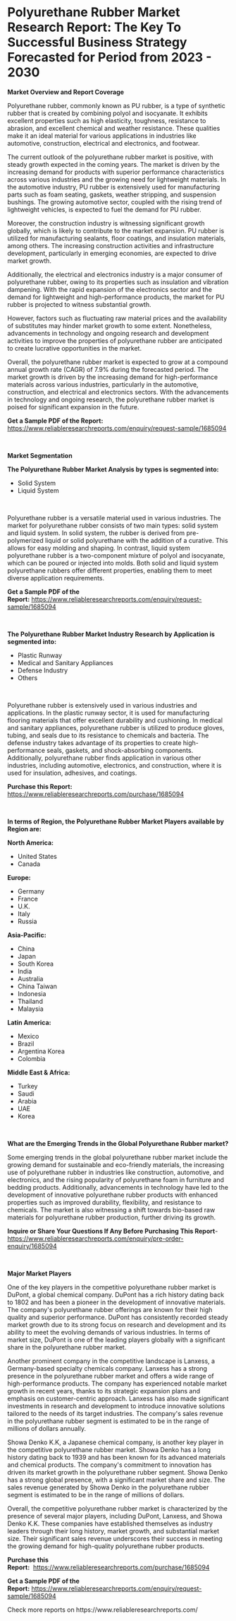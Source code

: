 <p><h1>Polyurethane Rubber Market Research Report: The Key To Successful Business Strategy Forecasted for Period from 2023 - 2030</h1></p><p><strong>Market Overview and Report Coverage</strong></p>
<p><p>Polyurethane rubber, commonly known as PU rubber, is a type of synthetic rubber that is created by combining polyol and isocyanate. It exhibits excellent properties such as high elasticity, toughness, resistance to abrasion, and excellent chemical and weather resistance. These qualities make it an ideal material for various applications in industries like automotive, construction, electrical and electronics, and footwear.</p><p>The current outlook of the polyurethane rubber market is positive, with steady growth expected in the coming years. The market is driven by the increasing demand for products with superior performance characteristics across various industries and the growing need for lightweight materials. In the automotive industry, PU rubber is extensively used for manufacturing parts such as foam seating, gaskets, weather stripping, and suspension bushings. The growing automotive sector, coupled with the rising trend of lightweight vehicles, is expected to fuel the demand for PU rubber.</p><p>Moreover, the construction industry is witnessing significant growth globally, which is likely to contribute to the market expansion. PU rubber is utilized for manufacturing sealants, floor coatings, and insulation materials, among others. The increasing construction activities and infrastructure development, particularly in emerging economies, are expected to drive market growth.</p><p>Additionally, the electrical and electronics industry is a major consumer of polyurethane rubber, owing to its properties such as insulation and vibration dampening. With the rapid expansion of the electronics sector and the demand for lightweight and high-performance products, the market for PU rubber is projected to witness substantial growth.</p><p>However, factors such as fluctuating raw material prices and the availability of substitutes may hinder market growth to some extent. Nonetheless, advancements in technology and ongoing research and development activities to improve the properties of polyurethane rubber are anticipated to create lucrative opportunities in the market.</p><p>Overall, the polyurethane rubber market is expected to grow at a compound annual growth rate (CAGR) of 7.9% during the forecasted period. The market growth is driven by the increasing demand for high-performance materials across various industries, particularly in the automotive, construction, and electrical and electronics sectors. With the advancements in technology and ongoing research, the polyurethane rubber market is poised for significant expansion in the future.</p></p>
<p><strong>Get a Sample PDF of the Report:</strong> <a href="https://www.reliableresearchreports.com/enquiry/request-sample/1685094">https://www.reliableresearchreports.com/enquiry/request-sample/1685094</a></p>
<p>&nbsp;</p>
<p><strong>Market Segmentation</strong></p>
<p><strong>The Polyurethane Rubber Market Analysis by types is segmented into:</strong></p>
<p><ul><li>Solid System</li><li>Liquid System</li></ul></p>
<p>&nbsp;</p>
<p><p>Polyurethane rubber is a versatile material used in various industries. The market for polyurethane rubber consists of two main types: solid system and liquid system. In solid system, the rubber is derived from pre-polymerized liquid or solid polyurethane with the addition of a curative. This allows for easy molding and shaping. In contrast, liquid system polyurethane rubber is a two-component mixture of polyol and isocyanate, which can be poured or injected into molds. Both solid and liquid system polyurethane rubbers offer different properties, enabling them to meet diverse application requirements.</p></p>
<p><strong>Get a Sample PDF of the Report:</strong>&nbsp;<a href="https://www.reliableresearchreports.com/enquiry/request-sample/1685094">https://www.reliableresearchreports.com/enquiry/request-sample/1685094</a></p>
<p>&nbsp;</p>
<p><strong>The Polyurethane Rubber Market Industry Research by Application is segmented into:</strong></p>
<p><ul><li>Plastic Runway</li><li>Medical and Sanitary Appliances</li><li>Defense Industry</li><li>Others</li></ul></p>
<p>&nbsp;</p>
<p><p>Polyurethane rubber is extensively used in various industries and applications. In the plastic runway sector, it is used for manufacturing flooring materials that offer excellent durability and cushioning. In medical and sanitary appliances, polyurethane rubber is utilized to produce gloves, tubing, and seals due to its resistance to chemicals and bacteria. The defense industry takes advantage of its properties to create high-performance seals, gaskets, and shock-absorbing components. Additionally, polyurethane rubber finds application in various other industries, including automotive, electronics, and construction, where it is used for insulation, adhesives, and coatings.</p></p>
<p><strong>Purchase this Report:</strong>&nbsp; <a href="https://www.reliableresearchreports.com/purchase/1685094">https://www.reliableresearchreports.com/purchase/1685094</a></p>
<p>&nbsp;</p>
<p><strong>In terms of Region, the Polyurethane Rubber Market Players available by Region are:</strong></p>
<p>
    <p> <strong> North America: </strong>
        <ul>
            <li>United States</li>
            <li>Canada</li>
        </ul>
        </p> 
    <p> <strong> Europe: </strong>
        <ul>
            <li>Germany</li>
            <li>France</li>
            <li>U.K.</li>
            <li>Italy</li>
            <li>Russia</li>
        </ul>
        </p> 
    <p> <strong> Asia-Pacific: </strong>
        <ul>
            <li>China</li>
            <li>Japan</li>
            <li>South Korea</li>
            <li>India</li>
            <li>Australia</li>
            <li>China Taiwan</li>
            <li>Indonesia</li>
            <li>Thailand</li>
            <li>Malaysia</li>
        </ul>
        </p> 
    <p> <strong> Latin America: </strong>
        <ul>
            <li>Mexico</li>
            <li>Brazil</li>
            <li>Argentina Korea</li>
            <li>Colombia</li>
        </ul>
        </p> 
    <p> <strong> Middle East & Africa: </strong>
        <ul>
            <li>Turkey</li>
            <li>Saudi</li>
            <li>Arabia</li>
            <li>UAE</li>
            <li>Korea</li>
        </ul>
    </p>
    </p>
<p>&nbsp;</p>
<p><strong>What are the Emerging Trends in the Global Polyurethane Rubber market?</strong></p>
<p><p>Some emerging trends in the global polyurethane rubber market include the growing demand for sustainable and eco-friendly materials, the increasing use of polyurethane rubber in industries like construction, automotive, and electronics, and the rising popularity of polyurethane foam in furniture and bedding products. Additionally, advancements in technology have led to the development of innovative polyurethane rubber products with enhanced properties such as improved durability, flexibility, and resistance to chemicals. The market is also witnessing a shift towards bio-based raw materials for polyurethane rubber production, further driving its growth.</p></p>
<p><strong>Inquire or Share Your Questions If Any Before Purchasing This Report</strong>- <a href="https://www.reliableresearchreports.com/enquiry/pre-order-enquiry/1685094">https://www.reliableresearchreports.com/enquiry/pre-order-enquiry/1685094</a></p>
<p>&nbsp;</p>
<p><strong>Major Market Players</strong></p>
<p><p>One of the key players in the competitive polyurethane rubber market is DuPont, a global chemical company. DuPont has a rich history dating back to 1802 and has been a pioneer in the development of innovative materials. The company's polyurethane rubber offerings are known for their high quality and superior performance. DuPont has consistently recorded steady market growth due to its strong focus on research and development and its ability to meet the evolving demands of various industries. In terms of market size, DuPont is one of the leading players globally with a significant share in the polyurethane rubber market.</p><p>Another prominent company in the competitive landscape is Lanxess, a Germany-based specialty chemicals company. Lanxess has a strong presence in the polyurethane rubber market and offers a wide range of high-performance products. The company has experienced notable market growth in recent years, thanks to its strategic expansion plans and emphasis on customer-centric approach. Lanxess has also made significant investments in research and development to introduce innovative solutions tailored to the needs of its target industries. The company's sales revenue in the polyurethane rubber segment is estimated to be in the range of millions of dollars annually.</p><p>Showa Denko K.K, a Japanese chemical company, is another key player in the competitive polyurethane rubber market. Showa Denko has a long history dating back to 1939 and has been known for its advanced materials and chemical products. The company's commitment to innovation has driven its market growth in the polyurethane rubber segment. Showa Denko has a strong global presence, with a significant market share and size. The sales revenue generated by Showa Denko in the polyurethane rubber segment is estimated to be in the range of millions of dollars.</p><p>Overall, the competitive polyurethane rubber market is characterized by the presence of several major players, including DuPont, Lanxess, and Showa Denko K.K. These companies have established themselves as industry leaders through their long history, market growth, and substantial market size. Their significant sales revenue underscores their success in meeting the growing demand for high-quality polyurethane rubber products.</p></p>
<p><strong>Purchase this Report:</strong>&nbsp;&nbsp;<a href="https://www.reliableresearchreports.com/purchase/1685094">https://www.reliableresearchreports.com/purchase/1685094</a></p>
<p></p>
<p><strong>Get a Sample PDF of the Report:</strong>&nbsp;<a href="https://www.reliableresearchreports.com/enquiry/request-sample/1685094">https://www.reliableresearchreports.com/enquiry/request-sample/1685094</a></p>
<p>Check more reports on https://www.reliableresearchreports.com/</p>